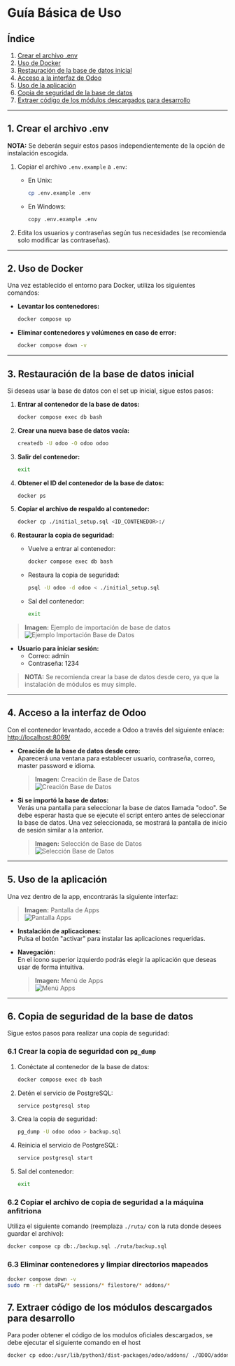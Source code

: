 # Guía Básica de Uso

## Índice
1. [Crear el archivo .env](#1-crear-el-archivo-env)
2. [Uso de Docker](#2-uso-de-docker)
3. [Restauración de la base de datos inicial](#3-restauración-de-la-base-de-datos-inicial)
4. [Acceso a la interfaz de Odoo](#4-acceso-a-la-interfaz-de-odoo)
5. [Uso de la aplicación](#5-uso-de-la-aplicación)
6. [Copia de seguridad de la base de datos](#6-copia-de-seguridad-de-la-base-de-datos)
7. [Extraer código de los módulos descargados para desarrollo](#7-extraer-código-de-los-módulos-descargados-para-desarrollo)
---

## 1. Crear el archivo .env

**NOTA:** Se deberán seguir estos pasos independientemente de la opción de instalación escogida.

1. Copiar el archivo `.env.example` a `.env`:
   - En Unix:
     ```bash
     cp .env.example .env
     ```
   - En Windows:
     ```bash
     copy .env.example .env
     ```

2. Edita los usuarios y contraseñas según tus necesidades (se recomienda solo modificar las contraseñas).

---

## 2. Uso de Docker

Una vez establecido el entorno para Docker, utiliza los siguientes comandos:

- **Levantar los contenedores:**
  ```bash
  docker compose up
  ```

- **Eliminar contenedores y volúmenes en caso de error:**
  ```bash
  docker compose down -v
  ```

---

## 3. Restauración de la base de datos inicial

Si deseas usar la base de datos con el set up inicial, sigue estos pasos:

1. **Entrar al contenedor de la base de datos:**
   ```bash
   docker compose exec db bash
   ```

2. **Crear una nueva base de datos vacía:**
   ```bash
   createdb -U odoo -O odoo odoo
   ```

3. **Salir del contenedor:**
   ```bash
   exit
   ```

4. **Obtener el ID del contenedor de la base de datos:**
   ```bash
   docker ps
   ```

5. **Copiar el archivo de respaldo al contenedor:**
   ```bash
   docker cp ./initial_setup.sql <ID_CONTENEDOR>:/ 
   ```

6. **Restaurar la copia de seguridad:**
   - Vuelve a entrar al contenedor:
     ```bash
     docker compose exec db bash
     ```
   - Restaura la copia de seguridad:
     ```bash
     psql -U odoo -d odoo < ./initial_setup.sql
     ```
   - Sal del contenedor:
     ```bash
     exit
     ```

> **Imagen:** Ejemplo de importación de base de datos  
> ![Ejemplo Importación Base de Datos](ejemploImportacionDb.png)

- **Usuario para iniciar sesión:**
  - Correo: admin
  - Contraseña: 1234

> **NOTA:** Se recomienda crear la base de datos desde cero, ya que la instalación de módulos es muy simple.

---

## 4. Acceso a la interfaz de Odoo

Con el contenedor levantado, accede a Odoo a través del siguiente enlace:  
[http://localhost:8069/](http://localhost:8069/)

- **Creación de la base de datos desde cero:**  
  Aparecerá una ventana para establecer usuario, contraseña, correo, master password e idioma.  
  > **Imagen:** Creación de Base de Datos  
  > ![Creación Base de Datos](setUpDbOdoo.png)

- **Si se importó la base de datos:**  
  Verás una pantalla para seleccionar la base de datos llamada "odoo". Se debe esperar hasta que se ejecute el script entero antes de seleccionar la base de datos. Una vez seleccionada, se mostrará la pantalla de inicio de sesión similar a la anterior.  
  > **Imagen:** Selección de Base de Datos  
  > ![Selección Base de Datos](inicioSesion.png)

---

## 5. Uso de la aplicación

Una vez dentro de la app, encontrarás la siguiente interfaz:

> **Imagen:** Pantalla de Apps  
> ![Pantalla Apps](pantallaApps.png)

- **Instalación de aplicaciones:**  
  Pulsa el botón "activar" para instalar las aplicaciones requeridas.
  
- **Navegación:**  
  En el icono superior izquierdo podrás elegir la aplicación que deseas usar de forma intuitiva.  
  > **Imagen:** Menú de Apps  
  > ![Menú Apps](menuApps.png)

---

## 6. Copia de seguridad de la base de datos

Sigue estos pasos para realizar una copia de seguridad:

### 6.1 Crear la copia de seguridad con `pg_dump`

1. Conéctate al contenedor de la base de datos:
   ```bash
   docker compose exec db bash
   ```

2. Detén el servicio de PostgreSQL:
   ```bash
   service postgresql stop
   ```

3. Crea la copia de seguridad:
   ```bash
   pg_dump -U odoo odoo > backup.sql
   ```

4. Reinicia el servicio de PostgreSQL:
   ```bash
   service postgresql start
   ```

5. Sal del contenedor:
   ```bash
   exit
   ```

### 6.2 Copiar el archivo de copia de seguridad a la máquina anfitriona

Utiliza el siguiente comando (reemplaza `./ruta/` con la ruta donde desees guardar el archivo):
```bash
docker compose cp db:./backup.sql ./ruta/backup.sql
```

### 6.3 Eliminar contenedores y limpiar directorios mapeados

```bash
docker compose down -v
sudo rm -rf dataPG/* sessions/* filestore/* addons/*
```

## 7. Extraer código de los módulos descargados para desarrollo

Para poder obtener el código de los modulos oficiales descargados, se debe ejecutar el siguiente comando en el host

```bash
docker cp odoo:/usr/lib/python3/dist-packages/odoo/addons/ ./ODOO/addons_mirror
```